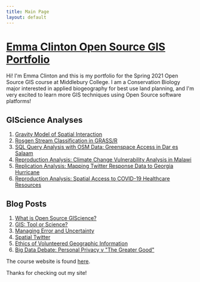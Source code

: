 ```yaml
---
title: Main Page
layout: default
---
```

# [Emma Clinton Open Source GIS Portfolio](https://emmaclinton.github.io/)
Hi! I'm Emma Clinton and this is my portfolio for the Spring 2021 Open Source GIS course at Middlebury College. I am a Conservation Biology major interested in applied biogeography for best use land planning, and I'm very excited to learn more GIS techniques using Open Source software platforms!

## GIScience Analyses

1. [Gravity Model of Spatial Interaction](gravity/gravity.md)
2. [Rosgen Stream Classification in GRASS/R](rosgen/HEGSRR-Replication-Report.md)
3. [SQL Query Analysis with OSM Data: Greenspace Access in Dar es Salaam](DSM_sql/dsm.md)
4. [Reproduction Analysis: Climate Change Vulnerability Analysis in Malawi](malcomb/RP-Malcomb-Report.md)
4. [Replication Analysis: Mapping Twitter Response Data to Georgia Hurricane](twit/RE-Dorian-Report.md)
5. [Reproduction Analysis: Spatial Access to COVID-19 Healthcare Resources](kang/RE-Kang.md)


## Blog Posts

1.  [What is Open Source GIScience?](blogs/open-source.md)
2.  [GIS: Tool or Science?](blogs/gis_as_science.md)
3.  [Managing Error and Uncertainty](blogs/error-and-uncertainty.md)
4.  [Spatial Twitter](blogs/twitter-analysis.md)
5.  [Ethics of Volunteered Geographic Information](blogs/twitter-ethics.md)
6.  [Big Data Debate: Personal Privacy v "The Greater Good"](blogs/big-data.md)

The course website is found [here](https://gis4dev.github.io).

Thanks for checking out my site!
